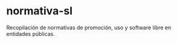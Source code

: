 # normativa-sl
Recopilación de normativas de promoción, uso y software libre en entidades públicas.
